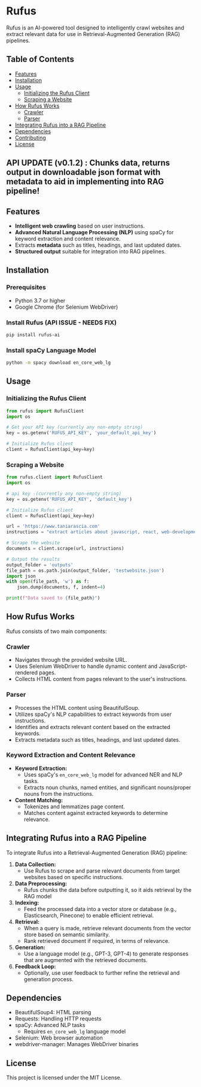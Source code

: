 # Rufus

Rufus is an AI-powered tool designed to intelligently crawl websites and extract relevant data for use in Retrieval-Augmented Generation (RAG) pipelines.

## Table of Contents
- [Features](#features)
- [Installation](#installation)
- [Usage](#usage)
  - [Initializing the Rufus Client](#initializing-the-rufus-client)
  - [Scraping a Website](#scraping-a-website)
- [How Rufus Works](#how-rufus-works)
  - [Crawler](#crawler)
  - [Parser](#parser)
- [Integrating Rufus into a RAG Pipeline](#integrating-rufus-into-a-rag-pipeline)
- [Dependencies](#dependencies)
- [Contributing](#contributing)
- [License](#license)

## API UPDATE (v0.1.2) : Chunks data, returns output in downloadable json format with metadata to aid in implementing into RAG pipeline!


## Features
- **Intelligent web crawling** based on user instructions.
- **Advanced Natural Language Processing (NLP)** using spaCy for keyword extraction and content relevance.
- Extracts **metadata** such as titles, headings, and last updated dates.
- **Structured output** suitable for integration into RAG pipelines.

## Installation
### Prerequisites
- Python 3.7 or higher
- Google Chrome (for Selenium WebDriver)

### Install Rufus (API ISSUE - NEEDS FIX)
```bash
pip install rufus-ai
```

### Install spaCy Language Model
```bash
python -m spacy download en_core_web_lg
```

## Usage
### Initializing the Rufus Client
```python
from rufus import RufusClient
import os

# Get your API key (currently any non-empty string)
key = os.getenv('RUFUS_API_KEY', 'your_default_api_key')

# Initialize Rufus client
client = RufusClient(api_key=key)
```

### Scraping a Website
```python
from rufus.client import RufusClient
import os

# api key -(currently any non-empty string)
key = os.getenv('RUFUS_API_KEY', 'default_key')

# Initialize Rufus client
client = RufusClient(api_key=key)

url = 'https://www.taniarascia.com'
instructions = "extract articles about javascript, react, web-development"

# Scrape the website
documents = client.scrape(url, instructions)

# Output the results
output_folder = 'outputs'
file_path = os.path.join(output_folder, 'testwebsite.json')
import json
with open(file_path, 'w') as f:
    json.dump(documents, f, indent=4)

print(f"Data saved to {file_path}")
```

## How Rufus Works
Rufus consists of two main components:

### Crawler
- Navigates through the provided website URL.
- Uses Selenium WebDriver to handle dynamic content and JavaScript-rendered pages.
- Collects HTML content from pages relevant to the user's instructions.

### Parser
- Processes the HTML content using BeautifulSoup.
- Utilizes spaCy's NLP capabilities to extract keywords from user instructions.
- Identifies and extracts relevant content based on the extracted keywords.
- Extracts metadata such as titles, headings, and last updated dates.

### Keyword Extraction and Content Relevance
- **Keyword Extraction:**
  - Uses spaCy's `en_core_web_lg` model for advanced NER and NLP tasks.
  - Extracts noun chunks, named entities, and significant nouns/proper nouns from the instructions.
- **Content Matching:**
  - Tokenizes and lemmatizes page content.
  - Matches content against extracted keywords to determine relevance.

## Integrating Rufus into a RAG Pipeline
To integrate Rufus into a Retrieval-Augmented Generation (RAG) pipeline:

1. **Data Collection:**
   - Use Rufus to scrape and parse relevant documents from target websites based on specific instructions.
2. **Data Preprocessing:**
   - Rufus chunks the data before outputting it, so it aids retrieval by the RAG model
3. **Indexing:**
   - Feed the processed data into a vector store or database (e.g., Elasticsearch, Pinecone) to enable efficient retrieval.
4. **Retrieval:**
   - When a query is made, retrieve relevant documents from the vector store based on semantic similarity.
   - Rank retrieved document if required, in terms of relevance.
5. **Generation:**
   - Use a language model (e.g., GPT-3, GPT-4) to generate responses that are augmented with the retrieved documents.
6. **Feedback Loop:**
   - Optionally, use user feedback to further refine the retrieval and generation process.

## Dependencies
- BeautifulSoup4: HTML parsing
- Requests: Handling HTTP requests
- spaCy: Advanced NLP tasks
  - Requires `en_core_web_lg` language model
- Selenium: Web browser automation
- webdriver-manager: Manages WebDriver binaries

## License
This project is licensed under the MIT License.

